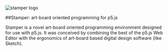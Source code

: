 ![stamper logo](https://files.cargocollective.com/c46725/Stamper-logo-3x.png)

##Stamper: art-board oriented programming for p5.js

Stamper is a novel art-board oriented programming environment designed for use with p5.js. It was conceived by combining the best of the p5.js Web Editor with the ergonomics of art-board based digital design software (like Sketch).
